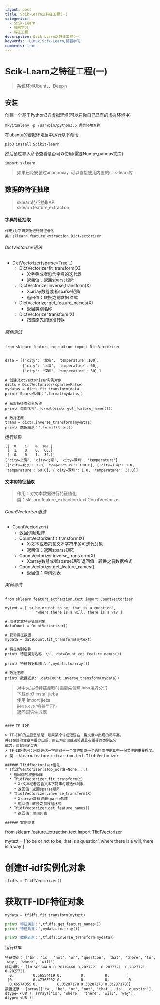```yaml
---
layout: post
title: Scik-Learn之特征工程(一)
categories:
  - Scik-Learn
  - 机器学习
  - 特征工程
description: Scik-Learn之特征工程(一)
keywords: 'Linux,Scik-Learn,机器学习'
comments: true
---
```


# Scik-Learn之特征工程\(一\)

> 系统环境Ubuntu、Deepin

## 安装

创建一个基于Python3的虚拟环境\(可以在你自己已有的虚拟环境中\)

```
mkvitualenv -p /usr/bin/python3.5 虎势环境名称
```

在ubuntu的虚拟环境当中运行以下命令

```
pip3 install Scikit-learn
```

然后通过导入命令查看是否可以使用\(需要Numpy,pandas乖库\)

```
import sklearn
```

> 如果已经安装过anaconda，可以直接使用内置的scik-learn库

## 数据的特征抽取

> sklearn特征抽取API   
> sklearn.feature\_extraction

#### 字典特征抽取

```
作用:对字典数据进行特征值化
类：sklearn.feature_extraction.DictVectorizer
```

###### DictVectorizer语法

* DictVectorizer\(sparse=True,..\)
  * DictVectorizer.fit\_transform\(X\)
    * X:字典或者包含字典的迭代器
    * 返回值：返回sparse矩阵
  * DictVectorizer.inverse\_transform\(X\)
    * X:array数组或者sparse矩阵
    * 返回值：转换之前数据格式
  * DictVectorizer.get\_feature\_names\(X\)
    * 返回类别名称
  * DictVectorizer.transform\(X\)
    * 按照原先的标准转换

###### 案例测试

```
from sklearn.feature_extraction import DictVectorizer


data = [{'city': '北京', 'temperature':100},
        {'city': '上海', 'temperature': 60},
        {'city': '深圳', 'temperature': 30},]

# 创建DictVectorizer实例对象
dicts = DictVectorizer(sparse=False)
mydatas = dicts.fit_transform(data)
print('Sparse矩阵：'.format(mydatas))

# 获取特征类别多名称
print('类别名称'.format(dicts.get_feature_names()))

# 数据还原
trans = dicts.inverse_transform(mydatas)
print('数据还原：'.format(trans))
```

运行结果

```
[[  0.   1.   0. 100.]
 [  1.   0.   0.  60.]
 [  0.   0.   1.  30.]]
['city=上海', 'city=北京', 'city=深圳', 'temperature']
[{'city=北京': 1.0, 'temperature': 100.0}, {'city=上海': 1.0, 'temperature': 60.0}, {'city=深圳': 1.0, 'temperature': 30.0}]
```

#### 文本的特征抽取

> 作用：对文本数据进行特征值化  
> 类：sklearn.feature\_extraction.text.CountVectorizer

###### CountVectorizer语法

* CountVectorizer\(\)
  * 返回词频矩阵
  * CountVectorizer.fit\_transform\(X\)
    * X:文本或者包含文本字符串的可迭代对象
    * 返回值：返回sparse矩阵
  * CountVectorizer.inverse\_transform\(X\)
    * X:array数组或者sparse矩阵
      返回值：转换之前数据格式
  * CountVectorizer.get\_feature\_names\(\)
    * 返回值：单词列表

###### 案例测试

```
from sklearn.feature_extraction.text import CountVectorizer

mytext = ['to be or not to be, that is a question',
              'where there is a will, there is a way']

# 创建文本特征抽取对象
dataCount = CountVectorizer()

# 获取特征数据
mydata = dataCount.fit_transform(mytext)

# 特征类别名称
print('特征类别名称：\n', dataCount.get_feature_names())

print('特征数据矩阵:\n',mydata.toarray())

# 数据还原
print('数据还原:',dataCount.inverse_transform(mydata))
```
> 对中文进行特征提取时需要先使用jieba进行分词  
> 下载pip3 install jieba  
> 使用 import jieba  
> jieba.cut\('机器学习'\)  
> 返回词语生成器
```

#### TF-IDF

> TF-IDF的主要思想是：如果某个词或短语在一篇文章中出现的概率高，
并且在其他文章中很少出现，则认为此词或者短语具有很好的类别区分
能力，适合用来分类
> TF-IDF作用：用以评估一字词对于一个文件集或一个语料库中的其中一份文件的重要程度。
> 类：sklearn.feature_ectraction.text.TfidfVectorizer

###### TfidfVectorizer语法
* TfidfVectorizer(stop_words=None,...)
  * 返回词的权重矩阵
  * TfidfVectorizer.fit_transform(x)
    * X:文本或者包含文本字符串的可迭代对象
    * 返回值：返回sparse矩阵
  * TfidfVectorizer.inverse_transform(X)
    * X:array数组或者sparse矩阵
    * 返回值：转换之前数据格式
  * TfidfVectorizer.get_feature_names()
    * 返回值：单词列表
    
###### 案例测试

```
from sklearn.feature_extraction.text import TfidfVectorizer

mytext = ['to be or not to be, that is a question','where there is a will, there is a way']

# 创建tf-idf实例化对象  

```python
tfidfs = TfidfVectorizer()
```

# 获取TF-IDF特征对象  

```python
mydata = tfidfs.fit_transform(mytext)

print('特征类别：',tfidfs.get_feature_names())
print('特征矩阵：',mydata.toarray())

print('数据还原：',tfidfs.inverse_transform(mydata))

```


运行结果  

```
特征类别： ['be', 'is', 'not', 'or', 'question', 'that', 'there', 'to', 'way', 'where', 'will']
特征矩阵： [[0.56554419 0.20119468 0.2827721  0.2827721  0.2827721  0.2827721
  0.         0.56554419 0.         0.         0.        ]
 [0.         0.47368202 0.         0.         0.         0.
  0.66574355 0.         0.33287178 0.33287178 0.33287178]]
数据还原： [array(['to', 'be', 'or', 'not', 'that', 'is', 'question'], dtype='<U8'), array(['is', 'where', 'there', 'will', 'way'], dtype='<U8')]
```
